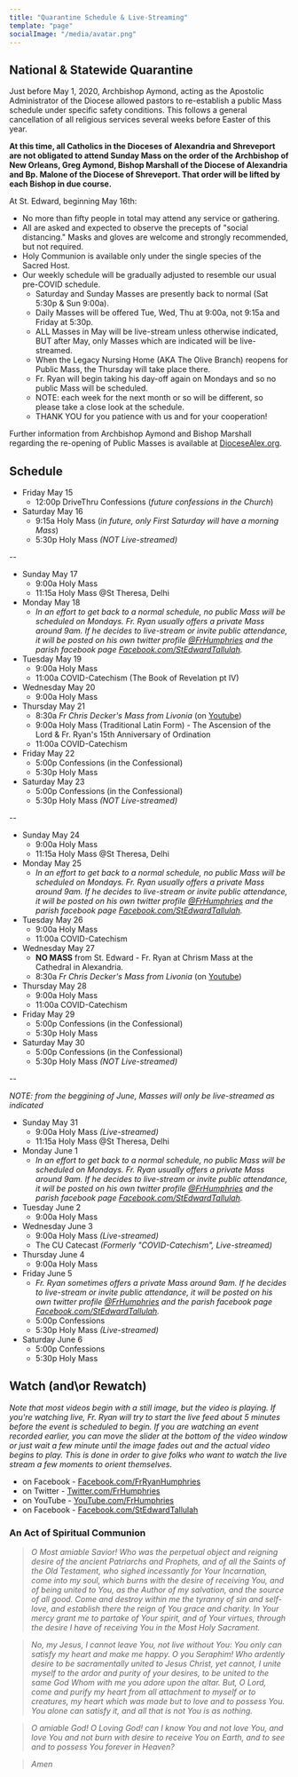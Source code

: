 ```yaml
---
title: "Quarantine Schedule & Live-Streaming"
template: "page"
socialImage: "/media/avatar.png"
---
```


## National & Statewide Quarantine

Just before May 1, 2020, Archbishop Aymond, acting as the Apostolic Administrator of the Diocese allowed pastors to re-establish a public Mass schedule under specific safety conditions. This follows a general cancellation of all religious services several weeks before Easter of this year.

**At this time, all Catholics in the Dioceses of Alexandria and Shreveport are not obligated to attend Sunday Mass on the order of the Archbishop of New Orleans, Greg Aymond, Bishop Marshall of the Diocese of Alexandria and Bp. Malone of the Diocese of Shreveport. That order will be lifted by each Bishop in due course.**

At St. Edward, beginning May 16th:

- No more than fifty people in total may attend any service or gathering.
- All are asked and expected to observe the precepts of "social distancing." Masks and gloves are welcome and strongly recommended, but not required.
- Holy Communion is available only under the single species of the Sacred Host.
- Our weekly schedule will be gradually adjusted to resemble our usual pre-COVID schedule.
  - Saturday and Sunday Masses are presently back to normal (Sat 5:30p & Sun 9:00a).
  - Daily Masses will be offered Tue, Wed, Thu at 9:00a, not 9:15a and Friday at 5:30p.
  - ALL Masses in May will be live-stream unless otherwise indicated, BUT after May, only Masses which are indicated will be live-streamed.
  - When the Legacy Nursing Home (AKA The Olive Branch) reopens for Public Mass, the Thursday will take place there.
  - Fr. Ryan will begin taking his day-off again on Mondays and so no public Mass will be scheduled.
  - NOTE: each week for the next month or so will be different, so please take a close look at the schedule.
  - THANK YOU for you patience with us and for your cooperation!

Further information from Archbishop Aymond and Bishop Marshall regarding the re-opening of Public Masses is available at [DioceseAlex.org](http://www.diocesealex.org).

## Schedule

- Friday May 15
  - 12:00p DriveThru Confessions (_future confessions in the Church_)
- Saturday May 16
  - 9:15a Holy Mass (_in future, only First Saturday will have a morning Mass_)
  - 5:30p Holy Mass _(NOT Live-streamed)_

--

- Sunday May 17
  - 9:00a Holy Mass
  - 11:15a Holy Mass @St Theresa, Delhi
- Monday May 18
  - _In an effort to get back to a normal schedule, no public Mass will be scheduled on Mondays. Fr. Ryan usually offers a private Mass around 9am. If he decides to live-stream or invite public attendance, it will be posted on his own twitter profile [@FrHumphries](https://www.twitter.com/frhumphries) and the parish facebook page [Facebook.com/StEdwardTallulah](https://www.Facebook.com/StEdwardTallulah)._
- Tuesday May 19
  - 9:00a Holy Mass
  - 11:00a COVID-Catechism (The Book of Revelation pt IV)
- Wednesday May 20
  - 9:00a Holy Mass
- Thursday May 21
  - 8:30a _Fr Chris Decker's Mass from Livonia_ (on [Youtube](https://www.youtube.com/catholicunderground))
  - 9:00a Holy Mass (Traditional Latin Form) - The Ascension of the Lord & Fr. Ryan's 15th Anniversary of Ordination
  - 11:00a COVID-Catechism
- Friday May 22
  - 5:00p Confessions (in the Confessional)
  - 5:30p Holy Mass
- Saturday May 23
  - 5:00p Confessions (in the Confessional)
  - 5:30p Holy Mass _(NOT Live-streamed)_

--

- Sunday May 24
  - 9:00a Holy Mass
  - 11:15a Holy Mass @St Theresa, Delhi
- Monday May 25
  - _In an effort to get back to a normal schedule, no public Mass will be scheduled on Mondays. Fr. Ryan usually offers a private Mass around 9am. If he decides to live-stream or invite public attendance, it will be posted on his own twitter profile [@FrHumphries](https://www.twitter.com/frhumphries) and the parish facebook page [Facebook.com/StEdwardTallulah](https://www.Facebook.com/StEdwardTallulah)._
- Tuesday May 26
  - 9:00a Holy Mass
  - 11:00a COVID-Catechism
- Wednesday May 27
  - **NO MASS** from St. Edward - Fr. Ryan at Chrism Mass at the Cathedral in Alexandria.
  - 8:30a _Fr Chris Decker's Mass from Livonia_ (on [Youtube](https://www.youtube.com/catholicunderground))
- Thursday May 28
  - 9:00a Holy Mass
  - 11:00a COVID-Catechism
- Friday May 29
  - 5:00p Confessions (in the Confessional)
  - 5:30p Holy Mass
- Saturday May 30
  - 5:00p Confessions (in the Confessional)
  - 5:30p Holy Mass _(NOT Live-streamed)_

--

_NOTE: from the beggining of June, Masses will only be live-streamed as indicated_

- Sunday May 31
  - 9:00a Holy Mass _(Live-streamed)_
  - 11:15a Holy Mass @St Theresa, Delhi
- Monday June 1
  - _In an effort to get back to a normal schedule, no public Mass will be scheduled on Mondays. Fr. Ryan usually offers a private Mass around 9am. If he decides to live-stream or invite public attendance, it will be posted on his own twitter profile [@FrHumphries](https://www.twitter.com/frhumphries) and the parish facebook page [Facebook.com/StEdwardTallulah](https://www.Facebook.com/StEdwardTallulah)._
- Tuesday June 2
  - 9:00a Holy Mass
- Wednesday June 3
  - 9:00a Holy Mass _(Live-streamed)_
  - The CU Catecast _(Formerly "COVID-Catechism", Live-streamed)_
- Thursday June 4
  - 9:00a Holy Mass
- Friday June 5
  - _Fr. Ryan sometimes offers a private Mass around 9am. If he decides to live-stream or invite public attendance, it will be posted on his own twitter profile [@FrHumphries](https://www.twitter.com/frhumphries) and the parish facebook page [Facebook.com/StEdwardTallulah](https://www.Facebook.com/StEdwardTallulah)._
  - 5:00p Confessions
  - 5:30p Holy Mass _(Live-streamed)_
- Saturday June 6
  - 5:00p Confessions
  - 5:30p Holy Mass

<!--
- Sunday
  - 9:00a Holy Mass _(Live-streamed)_
- Monday
  - _No public Mass is scheduled on Mondays. Fr. Ryan usually offers a private Mass around 9am. If he decides to live-stream or invite public attendance, it will be posted on his own twitter @frhumphries or the parish facebook page @StEdwardTallulah. See below for links to those pages._
- Tuesday
  - 9:00a Holy Mass
- Wednesday
  - 9:00a Holy Mass _(Live-streamed)_
  - The CU Catecast _(Formerly "COVID-Catechism", Live-streamed)_
- Thursday
  - 9:00a Holy Mass
- Friday
  - _Fr. Ryan sometimes offers a private Mass around 9am. If he decides to live-stream or invite public attendance, it will be posted on his own twitter @frhumphries or the parish facebook page @StEdwardTallulah. See below for links to those pages._
  - 5:00p Confessions
  - 5:30p Holy Mass _(Live-streamed)_
- Saturday
  - 5:00p Confessions
  - 5:30p Holy Mass
 -->

## Watch (and\or Rewatch)

_Note that most videos begin with a still image, but the video is playing. If you're watching live, Fr. Ryan will try to start the live feed about 5 minutes before the event is scheduled to begin. If you are watching an event recorded earlier, you can move the slider at the bottom of the video window or just wait a few minute until the image fades out and the actual video begins to play. This is done in order to give folks who want to watch the live stream a few moments to orient themselves._

- on Facebook - [Facebook.com/FrRyanHumphries](https://www.Facebook.com/FrRyanHumphries)
- on Twitter - [Twitter.com/FrHumphries](https://www.Twitter.com/FrHumphries)
- on YouTube - [YouTube.com/FrHumphries](https://www.YouTube.com/FrHumphries)
- on Facebook - [Facebook.com/StEdwardTallulah](https://www.Facebook.com/StEdwardTallulah)

### An Act of Spiritual Communion

> _O Most amiable Savior! Who was the perpetual object and reigning desire of the ancient Patriarchs and Prophets, and of all the Saints of the Old Testament, who sighed incessantly for Your Incarnation, come into my soul, which burns with the desire of receiving You, and of being united to You, as the Author of my salvation, and the source of all good. Come and destroy within me the tyranny of sin and self-love, and establish there the reign of You grace and charity. In Your mercy grant me to partake of Your spirit, and of Your virtues, through the desire I have of receiving You in the Most Holy Sacrament._

> _No, my Jesus, I cannot leave You, not live without You: You only can satisfy my heart and make me happy. O you Seraphim! Who ardently desire to be sacramentally united to Jesus Christ, yet cannot, I unite myself to the ardor and purity of your desires, to be united to the same God Whom with me you adore upon the altar. But, O Lord, come and purify my heart from all attachment to myself or to creatures, my heart which was made but to love and to possess You. You alone can satisfy it, and all that is not You is as nothing._

> _O amiable God! O Loving God! can I know You and not love You, and love You and not burn with desire to receive You on Earth, and to see and to possess You forever in Heaven?_

> _Amen_
